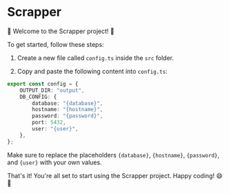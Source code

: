 # Scrapper

👋 Welcome to the Scrapper project! 🚀

To get started, follow these steps:

1. Create a new file called `config.ts` inside the `src` folder.

2. Copy and paste the following content into `config.ts`:

```typescript
export const config = {
    OUTPUT_DIR: "output",
    DB_CONFIG: {
        database: "{database}",
        hostname: "{hostname}",
        password: "{password}",
        port: 5432,
        user: "{user}",
    },
};
```

Make sure to replace the placeholders `{database}`, `{hostname}`, `{password}`, and `{user}` with your own values.

That's it! You're all set to start using the Scrapper project. Happy coding! 😄🎉
